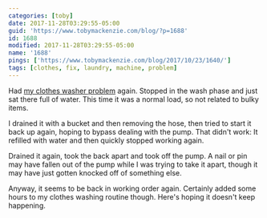 ```yaml
---
categories: [toby]
date: 2017-11-28T03:29:55-05:00
guid: 'https://www.tobymackenzie.com/blog/?p=1688'
id: 1688
modified: 2017-11-28T03:29:55-05:00
name: '1688'
pings: ['https://www.tobymackenzie.com/blog/2017/10/23/1640/']
tags: [clothes, fix, laundry, machine, problem]
---
```


Had [my clothes washer problem](https://www.tobymackenzie.com/blog/2017/10/23/1640/) again.<!--more-->  Stopped in the wash phase and just sat there full of water.  This time it was a normal load, so not related to bulky items.

I drained it with a bucket and then removing the hose, then tried to start it back up again, hoping to bypass dealing with the pump.  That didn't work:  It refilled with water and then quickly stopped working again.

Drained it again, took the back apart and took off the pump.  A nail or pin may have fallen out of the pump while I was trying to take it apart, though it may have just gotten knocked off of something else.

Anyway, it seems to be back in working order again.  Certainly added some hours to my clothes washing routine though.  Here's hoping it doesn't keep happening.
